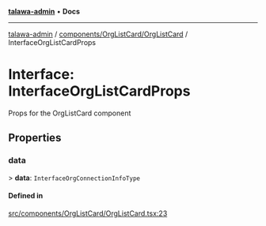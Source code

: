 [**talawa-admin**](../../../../README.md) • **Docs**

***

[talawa-admin](../../../../modules.md) / [components/OrgListCard/OrgListCard](../README.md) / InterfaceOrgListCardProps

# Interface: InterfaceOrgListCardProps

Props for the OrgListCard component

## Properties

### data

\> **data**: `InterfaceOrgConnectionInfoType`

#### Defined in

[src/components/OrgListCard/OrgListCard.tsx:23](https://github.com/PalisadoesFoundation/talawa-admin/blob/7a991b3aa824070bd53d6367f1ce7f072321af88/src/components/OrgListCard/OrgListCard.tsx#L23)
